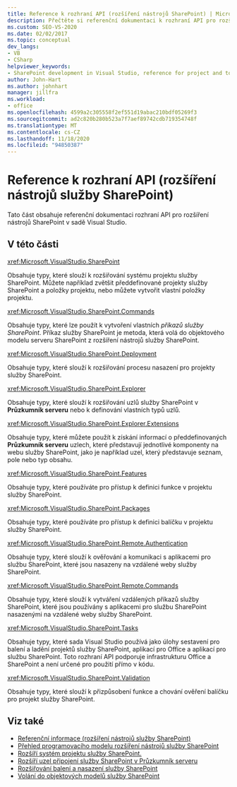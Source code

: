 ```yaml
---
title: Reference k rozhraní API (rozšíření nástrojů SharePoint) | Microsoft Docs
description: Přečtěte si referenční dokumentaci k rozhraní API pro rozšíření nástrojů SharePoint v sadě Visual Studio. Podívejte se na seznam souvisejících oborů názvů, jako je Microsoft. VisualStudio. SharePoint.
ms.custom: SEO-VS-2020
ms.date: 02/02/2017
ms.topic: conceptual
dev_langs:
- VB
- CSharp
helpviewer_keywords:
- SharePoint development in Visual Studio, reference for project and tools extensibility
author: John-Hart
ms.author: johnhart
manager: jillfra
ms.workload:
- office
ms.openlocfilehash: 4599a2c305558f2ef551d19abac210bdf05269f3
ms.sourcegitcommit: ad2c820b280b523a7f7aef89742cdb719354748f
ms.translationtype: MT
ms.contentlocale: cs-CZ
ms.lasthandoff: 11/18/2020
ms.locfileid: "94850387"
---
```

# <a name="api-reference-sharepoint-tools-extensibility"></a>Reference k rozhraní API (rozšíření nástrojů služby SharePoint)
  Tato část obsahuje referenční dokumentaci rozhraní API pro rozšíření nástrojů SharePoint v sadě Visual Studio.

## <a name="in-this-section"></a>V této části
 <xref:Microsoft.VisualStudio.SharePoint>

 Obsahuje typy, které slouží k rozšiřování systému projektu služby SharePoint. Můžete například zvětšit předdefinované projekty služby SharePoint a položky projektu, nebo můžete vytvořit vlastní položky projektu.

 <xref:Microsoft.VisualStudio.SharePoint.Commands>

 Obsahuje typy, které lze použít k vytvoření vlastních *příkazů služby SharePoint*. Příkaz služby SharePoint je metoda, která volá do objektového modelu serveru SharePoint z rozšíření nástrojů služby SharePoint.

 <xref:Microsoft.VisualStudio.SharePoint.Deployment>

 Obsahuje typy, které slouží k rozšiřování procesu nasazení pro projekty služby SharePoint.

 <xref:Microsoft.VisualStudio.SharePoint.Explorer>

 Obsahuje typy, které slouží k rozšiřování uzlů služby SharePoint v **Průzkumník serveru** nebo k definování vlastních typů uzlů.

 <xref:Microsoft.VisualStudio.SharePoint.Explorer.Extensions>

 Obsahuje typy, které můžete použít k získání informací o předdefinovaných **Průzkumník serveru** uzlech, které představují jednotlivé komponenty na webu služby SharePoint, jako je například uzel, který představuje seznam, pole nebo typ obsahu.

 <xref:Microsoft.VisualStudio.SharePoint.Features>

 Obsahuje typy, které používáte pro přístup k definici funkce v projektu služby SharePoint.

 <xref:Microsoft.VisualStudio.SharePoint.Packages>

 Obsahuje typy, které používáte pro přístup k definici balíčku v projektu služby SharePoint.

 <xref:Microsoft.VisualStudio.SharePoint.Remote.Authentication>

 Obsahuje typy, které slouží k ověřování a komunikaci s aplikacemi pro službu SharePoint, které jsou nasazeny na vzdálené weby služby SharePoint.

 <xref:Microsoft.VisualStudio.SharePoint.Remote.Commands>

 Obsahuje typy, které slouží k vytváření vzdálených příkazů služby SharePoint, které jsou používány s aplikacemi pro službu SharePoint nasazenými na vzdálené weby služby SharePoint.

 <xref:Microsoft.VisualStudio.SharePoint.Tasks>

 Obsahuje typy, které sada Visual Studio používá jako úlohy sestavení pro balení a ladění projektů služby SharePoint, aplikací pro Office a aplikací pro službu SharePoint. Toto rozhraní API podporuje infrastrukturu Office a SharePoint a není určené pro použití přímo v kódu.

 <xref:Microsoft.VisualStudio.SharePoint.Validation>

 Obsahuje typy, které slouží k přizpůsobení funkce a chování ověření balíčku pro projekt služby SharePoint.

## <a name="see-also"></a>Viz také
- [Referenční informace &#40;rozšíření nástrojů služby SharePoint&#41;](../sharepoint/reference-sharepoint-tools-extensibility.md)
- [Přehled programovacího modelu rozšíření nástrojů služby SharePoint](../sharepoint/overview-of-the-programming-model-of-sharepoint-tools-extensions.md)
- [Rozšíří systém projektu služby SharePoint.](../sharepoint/extending-the-sharepoint-project-system.md)
- [Rozšíří uzel připojení služby SharePoint v Průzkumník serveru](../sharepoint/extending-the-sharepoint-connections-node-in-server-explorer.md)
- [Rozšiřování balení a nasazení služby SharePoint](../sharepoint/extending-sharepoint-packaging-and-deployment.md)
- [Volání do objektových modelů služby SharePoint](../sharepoint/calling-into-the-sharepoint-object-models.md)
